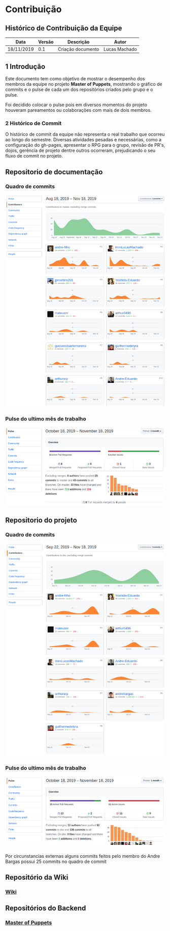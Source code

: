 # Contribuição

## Histórico de Contribuição da Equipe

| Data  | Versão | Descrição | Autor |
| ----- | ------ | --------- | ----- |
| 18/11/2019 | 0.1 | Criação documento  | Lucas Machado   |

## 1 Introdução


Este documento tem como objetivo de mostrar o desempenho dos membros da equipe no projeto **Master of Puppets**, mostrando o gráfico de commits e o pulse de cada um dos repositórios criados pelo grupo e o pulse.

Foi decidido colocar o pulse pois em diversos momentos do projeto houveram pareamentos ou colaborações com mais de dois membros.



### 2 Histórico de Commit

O histórico de commit da equipe não representa o real trabalho que ocorreu ao longo do semestre. Diversas atividades pesadas e necessárias, como a configuração do gh-pages, apresentar o RPG para o grupo, revisão de PR's, dojos, gerência de projeto dentre outros ocorreram, prejudicando o seu fluxo de commit no projeto.



## Repositorio de documentação

### Quadro de commits

<img src="https://github.com/lmmLucasMachado/Doc/blob/master/cotributors_documentation.png?raw=true">

### Pulse do ultimo mês de trabalho

<img src="https://github.com/lmmLucasMachado/Doc/blob/master/pulse_documentation.png?raw=true">



## Repositorio do projeto

### Quadro de commits

<img src="https://github.com/lmmLucasMachado/Doc/blob/master/contributors_codigo.png?raw=true">

### Pulse do ultimo mês de trabalho

<img src="https://github.com/lmmLucasMachado/Doc/blob/master/pulse_codigo.png?raw=true">

Por circunstancias externas alguns commits feitos pelo membro do Andre Bargas possui 25 commits no quadro de commit

## Repositório da Wiki

### [Wiki](https://desenho-de-software-2019-02.github.io/Documentation/)

## Repositórios do Backend

### [Master of Puppets](https://github.com/desenho-de-software-2019-02/master_of_puppets)

